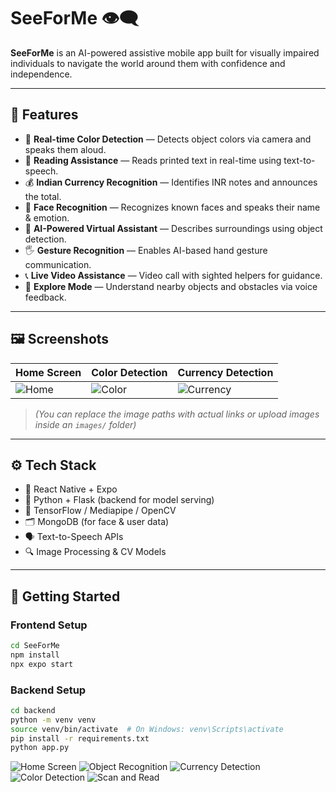# SeeForMe 👁️‍🗨️

**SeeForMe** is an AI-powered assistive mobile app built for visually impaired individuals to navigate the world around them with confidence and independence.

---

## 📱 Features

- 🔴 **Real-time Color Detection** — Detects object colors via camera and speaks them aloud.
- 📖 **Reading Assistance** — Reads printed text in real-time using text-to-speech.
- 💰 **Indian Currency Recognition** — Identifies INR notes and announces the total.
- 👤 **Face Recognition** — Recognizes known faces and speaks their name & emotion.
- 🧠 **AI-Powered Virtual Assistant** — Describes surroundings using object detection.
- 🖐️ **Gesture Recognition** — Enables AI-based hand gesture communication.
- 📞 **Live Video Assistance** — Video call with sighted helpers for guidance.
- 🧩 **Explore Mode** — Understand nearby objects and obstacles via voice feedback.

---

## 🖼️ Screenshots

| Home Screen | Color Detection | Currency Detection | 
|-------------|------------------|---------------------|
| ![Home](images/mp1.jpg) | ![Color](images/mp3.jpg) | ![Currency](images/mp4.jpg) |

> *(You can replace the image paths with actual links or upload images inside an `images/` folder)*

---

## ⚙️ Tech Stack

- 📱 React Native + Expo
- 🧠 Python + Flask (backend for model serving)
- 🎨 TensorFlow / Mediapipe / OpenCV
- 🗂️ MongoDB (for face & user data)
- 🗣️ Text-to-Speech APIs
- 🔍 Image Processing & CV Models

---

## 🚀 Getting Started

### Frontend Setup

```bash
cd SeeForMe
npm install
npx expo start
```

### Backend Setup

```bash
cd backend
python -m venv venv
source venv/bin/activate  # On Windows: venv\Scripts\activate
pip install -r requirements.txt
python app.py
```


![Home Screen](images/mp1.jpg)
![Object Recognition](images/mp5.jpg)
![Currency Detection](images/mp4.jpg)
![Color Detection](images/mp3.jpg)
![Scan and Read](images/mp2.jpg)


